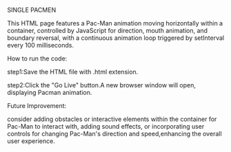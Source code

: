 SINGLE PACMEN

This HTML page features a Pac-Man animation moving horizontally within a container, controlled by JavaScript for direction, mouth animation, and boundary reversal, with a continuous animation loop triggered by setInterval every 100 milliseconds.

How to run the code:

step1:Save the HTML file with .html extension.

step2:Click the "Go Live" button.A new browser window will open, displaying Pacman animation.

Future Improvement:

consider adding obstacles or interactive elements within the container for Pac-Man to interact with, adding sound effects, or incorporating user controls for changing Pac-Man's direction and speed,enhancing the overall user experience.

